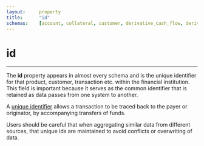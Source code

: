 ```yaml
---
layout:		property
title:		"id"
schemas:	[account, collateral, customer, derivative_cash_flow, derivative, exchange_rate, guarantor, issuer, loan_cash_flow, loan_transaction, loan, security]
---
```


# id

---

The **id** property appears in almost every schema and is the unique identifier for that product, customer, transaction etc. within the financial institution. This field is important because it serves as the common identifier that is retained as data passes from one system to another.

A [unique identifier][unid] allows a transaction to be traced back to the payer or originator, by accompanying transfers of funds.

Users should be careful that when aggregating similar data from different sources, that unique ids are maintained to avoid conflicts or overwriting of data.

[unid]: http://eur-lex.europa.eu/LexUriServ/LexUriServ.do?uri=OJ:L:2006:345:0001:0009:EN:PDF
